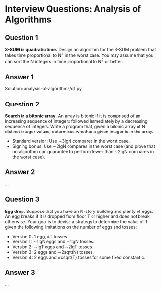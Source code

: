 Interview Questions: Analysis of Algorithms
===========================================

Question 1
----------

**3-SUM in quadratic time.** Design an algorithm for the 3-SUM problem that takes time proportional to N<sup>2</sup> in the worst case. You may assume that you can sort the N integers in time proportional to N<sup>2</sup> or better.

Answer 1
--------

Solution: analysis-of-algorithms/q1.py

Question 2
----------

**Search in a bitonic array.** An array is bitonic if it is comprised of an increasing sequence of integers followed immediately by a decreasing sequence of integers. Write a program that, given a bitonic array of N distinct integer values, determines whether a given integer is in the array.
- Standard version: Use ∼3lgN compares in the worst case.
- Signing bonus: Use ∼2lgN compares in the worst case (and prove that no algorithm can guarantee to perform fewer than ∼2lgN compares in the worst case).

Answer 2
--------

...

Question 3
----------

**Egg drop.** Suppose that you have an N-story building and plenty of eggs. An egg breaks if it is dropped from floor T or higher and does not break otherwise. Your goal is to devise a strategy to determine the value of T given the following limitations on the number of eggs and tosses:
- Version 0: 1 egg, ≤T tosses.
- Version 1: ∼1lgN eggs and ∼1lgN tosses.
- Version 2: ∼lgT eggs and ∼2lgT tosses.
- Version 3: 2 eggs and ∼2sqrt(N) tosses.
- Version 4: 2 eggs and ≤csqrt(T) tosses for some fixed constant c.

Answer 3
--------

...
